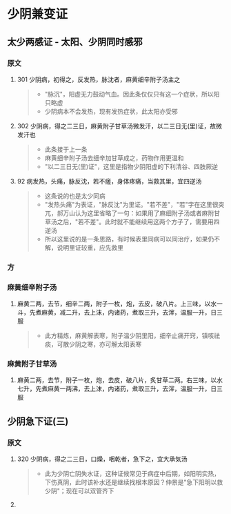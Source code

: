 # 少阴兼变证
## 太少两感证 - 太阳、少阴同时感邪
### 原文
1. 301 少阴病，初得之，反发热，脉沈者，麻黄细辛附子汤主之
    > * "脉沉"，阳虚无力鼓动气血。因此条仅仅只有这一个症状，所以阳只略虚
    > * 少阴病本不会发热，现有发热症状，此太阳亦受邪
2. 302 少阴病，得之二三日，麻黄附子甘草汤微发汗，以二三日无(里)证，故微发汗也
    > * 此条接于上一条
    > * 麻黄细辛附子汤去细辛加甘草成之，药物作用更温和
    > * "以二三日无(里)证"，这里是指物少阴阳虚的下利清谷、四肢厥逆
3. 92 病发热，头痛，脉反沈，若不瘥，身体疼痛，当救其里，宜四逆汤
    > * 这条说的也是太少同病
    > * "发热头痛"为表证，"脉反沈"为里证。"若不差"，"若"字在这里很突兀，郝万山认为这里省略了一句：如果用了麻细附子汤或者麻附甘草汤之后，"若不差"。此时就不能继续用这两个方子了，需要用四逆汤
    > * 所以这里说的是一条思路，有时候表里同病可以同治疗，如果仍不解，说明里证较重，应先救里

### 方
### 麻黄细辛附子汤
1. 麻黄二两，去节，细辛二两，附子一枚，炮，去皮，破八片。上三味，以水一斗，先煮麻黄，减二升，去上沫，内诸药，煮取三升，去滓，温服一升，日三服
    > * 此方精炼，麻黄解表寒，附子温少阴里阳，细辛止痛开窍，镇咳祛痰，可散少阴之寒，亦可解太阳表寒

### 麻黄附子甘草汤
1. 麻黄二两，去节，附子一枚，炮，去皮，破八片，炙甘草二两。右三味，以水七升，先煮麻黄一两沸，去上沫，内诸药，煮取三升，去滓，温服一升，日三服

## 少阴急下证(三)
### 原文
1. 320 少阴病，得之二三日，口燥，咽乾者，急下之，宜大承気汤
    > * 此为少阴亡阴失水证，这种证候常见于病症中后期，如阳明实热，下伤真阴，此时该补水还是继续找根本原因？仲景是"急下阳明以救少阴"；现在可以双管齐下
2. 